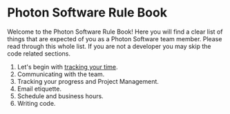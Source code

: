 # Photon Software Rule Book

Welcome to the Photon Software Rule Book! Here you will find a clear list of things that are expected of you as a Photon Software team member. Please read through this whole list. If you are not a developer you may skip the code related sections.

1. Let's begin with [tracking your time](Tracking+Time).  
2. Communicating with the team.  
3. Tracking your progress and Project Management.  
4. Email etiquette.  
5. Schedule and business hours.  
6. Writing code.

